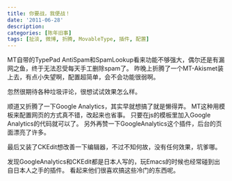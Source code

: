 ```yaml
---
title: 你要战，我便战！
date: '2011-06-28'
description:
categories: [陈年旧事]
tags: [扯淡, 微博, 折腾, MovableType, 插件, 配置]
---
```


MT自带的TypePad AntiSpam和SpamLookup看来功能不够强大，偶尔还是有漏网之鱼，终于无法忍受每天手工删除spam了。
昨晚上折腾了一个MT-Akismet装上去，有点小失望啊，配置超简单，会不会功能很弱啊。

忽然很期待各种垃圾评论，很想试试效果怎么样。

顺道又折腾了一下Google Analytics，其实早就想搞了就是懒得弄。
MT这种用模板来配置网页的方式真不错，改起来也省事。
只要在js的模板里加入Google Analytics的代码就可以了。
另外再赞一下GoogleAnalytics这个插件，后台的页面漂亮了许多。

最后又装了CKEdit想改善一下编辑器，不过不知何故，没有任何效果，坑爹哪。

发现GoogleAnalytics和CKEdit都是日本人写的，玩Emacs的时候也经常碰到出自日本人之手的插件。
看起来他们很喜欢搞这些冷门的东西呢。

